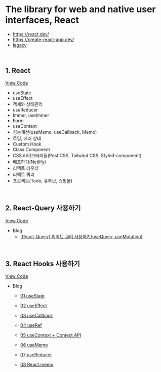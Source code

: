 # The library for web and native user interfaces, React

-   https://react.dev/
-   https://create-react-app.dev/
-   [legacy](https://legacy.reactjs.org/)

<br/>

## 1. React

[View Code](https://github.com/woojung007/react/tree/master/src/React-2305)

-   useState
-   useEffect
-   객체와 상태관리
-   useReducer
-   Immer, useImmer
-   Form
-   useContext
-   성능개선(useMemo, useCallback, Memo)
-   로딩, 에러 상태
-   Custom Hook
-   Class Component
-   CSS 라이브러리들(Post CSS, Tailwind CSS, Styled-component)
-   배포하기(Netlify)
-   리액트 라우터
-   리액트 쿼리
-   프로젝트(Todo, 유투브, 쇼핑몰)




<br/>

## 2. React-Query 사용하기
[View Code](https://github.com/woojung007/react/tree/master/src/React-Query)

-   Blog
    -   [[React-Query] 리액트 쿼리 사용하기(useQuery, useMutation)](https://velog.io/@eeeve/React-Query)

<br/>

## 3. React Hooks 사용하기
[View Code](https://github.com/woojung007/react/tree/master/src/React-Hooks)

-   Blog

    -   [01 useState](https://velog.io/@eeeve/React-Hooks-useState)

    -   [02 useEffect](https://velog.io/@eeeve/React-Hooks-useEffect)

    -   [03 useCallback](https://velog.io/@eeeve/React-Hooks-useCallback)

    -   [04 useRef](https://velog.io/@eeeve/React-Hooks-useRef)

    -   [05 useContext + Context API](https://velog.io/@eeeve/React-Hooks-useContext-Context-API)

    -   [06 useMemo](https://velog.io/@eeeve/React-Hooks-useMemo)

    -   [07 useReducer](https://velog.io/@eeeve/React-Hooks-useReducer)

    -   [08 React.memo](https://velog.io/@eeeve/React.memo%EB%A1%9C-%EC%BB%B4%ED%8F%AC%EB%84%8C%ED%8A%B8-%EC%B5%9C%EC%A0%81%ED%99%94%ED%95%98%EA%B8%B0-useMemo-useCallback)
